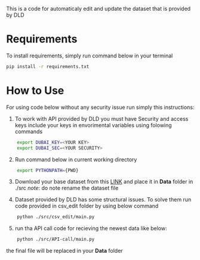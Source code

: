 This is a code for automaticaly edit and update the dataset that is provided by DLD

# Requirements
To install requirements, simply run command below in your terminal
```bash
pip install -r requirements.txt
```
# How to Use 
For using code below without any security issue run simply this instructions:
1. To work with API provided by DLD you must have Security and access keys include your keys in envorimental variables using folowing commands
```bash
    export DUBAI_KEY=<YOUR KEY>
    export DUBAI_SEC=<YOUR SECURITY>
```
2. Run command below in current working directory
```bash
    export PYTHONPATH={PWD}
```
3. Download your base dataset from this [LINK](https://www.dubaipulse.gov.ae/data/dld-transactions/dld_transactions-open) and place it in **Data** folder in ./src
*note*: do note rename the dataset file

4. Dataset provided by DLD has some structural issues. To solve them run code provided in csv_edit folder by using below command
```bash
    python ./src/csv_edit/main.py
```

5. run tha API call code for recieving the newest data like below:
```bash
    python ./src/API-call/main.py
```
the final file will be replaced in your **Data** folder
